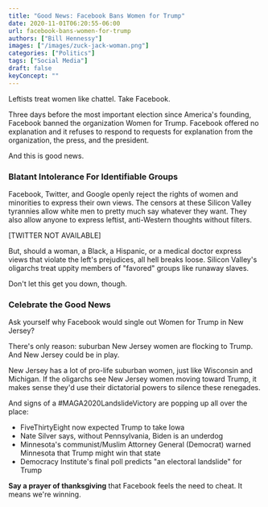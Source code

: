 ```yaml
---
title: "Good News: Facebook Bans Women for Trump"
date: 2020-11-01T06:20:55-06:00
url: facebook-bans-women-for-trump
authors: ["Bill Hennessy"]
images: ["/images/zuck-jack-woman.png"]
categories: ["Politics"]
tags: ["Social Media"]
draft: false
keyConcept: ""
---
```


Leftists treat women like chattel. Take Facebook. 

Three days before the most important election since America's founding, Facebook banned the organization Women for Trump. Facebook offered no explanation and it refuses to respond to requests for explanation from the organization, the press, and the president. 

And this is good news. 

### Blatant Intolerance For Identifiable Groups

Facebook, Twitter, and Google openly reject the rights of women and minorities to express their own views. The censors at these Silicon Valley tyrannies allow white men to pretty much say whatever they want. They also allow anyone to express leftist, anti-Western thoughts without filters. 

[TWITTER NOT AVAILABLE]

But, should a woman, a Black, a Hispanic, or a medical doctor express views that violate the left's prejudices, all hell breaks loose. Silicon Valley's oligarchs treat uppity members of "favored" groups like runaway slaves. 

Don't let this get you down, though.

### Celebrate the Good News

Ask yourself why Facebook would single out Women for Trump in New Jersey? 

There's only reason: suburban New Jersey women are flocking to Trump. And New Jersey could be in play. 


New Jersey has a lot of pro-life suburban women, just like Wisconsin and Michigan. If the oligarchs see New Jersey women moving toward Trump, it makes sense they'd use their dictatorial powers to silence these renegades. 

And signs of a #MAGA2020LandslideVictory are popping up all over the place:

* FiveThirtyEight now expected Trump to take Iowa
* Nate Silver says, without Pennsylvania, Biden is an underdog
* Minnesota's communist/Muslim Attorney General (Democrat) warned Minnesota that Trump might win that state
* Democracy Institute's final poll predicts "an electoral landslide" for Trump


**Say a prayer of thanksgiving** that Facebook feels the need to cheat. It means we're winning. 

